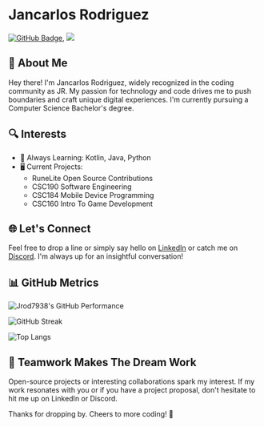 # Jancarlos Rodriguez

[![GitHub Badge](https://img.shields.io/github/followers/Jrod7938?label=Followers&logo=GitHub&style=social)](https://github.com/Jrod7938), ![](https://komarev.com/ghpvc/?username=Jrod7938&color=blue&style=flat-square)

## 🚀 About Me

Hey there! I'm Jancarlos Rodriguez, widely recognized in the coding community as JR. My passion for technology and code drives me to push boundaries and craft unique digital experiences. I'm currently pursuing a Computer Science Bachelor's degree.

## 🔍 Interests

- 📘 Always Learning: Kotlin, Java, Python
- 🖥️ Current Projects:
    - RuneLite Open Source Contributions
    - CSC190 Software Engineering
    - CSC184 Mobile Device Programming
    - CSC160 Intro To Game Development

## 🌐 Let's Connect

Feel free to drop a line or simply say hello on [LinkedIn](https://www.linkedin.com/in/jancarlosrodriguez) or catch me on [Discord](https://discordapp.com/users/553761075892453398). I'm always up for an insightful conversation!

## 📊 GitHub Metrics

![Jrod7938's GitHub Performance](https://github-readme-stats.vercel.app/api?username=Jrod7938&show_icons=true&count_private=true&hide=prs&theme=tokyonight)

![GitHub Streak](https://github-readme-streak-stats.herokuapp.com/?user=Jrod7938&theme=tokyonight)

![Top Langs](https://github-readme-stats.vercel.app/api/top-langs/?username=Jrod7938&layout=compact&theme=tokyonight)

## 🤝 Teamwork Makes The Dream Work

Open-source projects or interesting collaborations spark my interest. If my work resonates with you or if you have a project proposal, don't hesitate to hit me up on LinkedIn or Discord.

Thanks for dropping by. Cheers to more coding! 🎉
